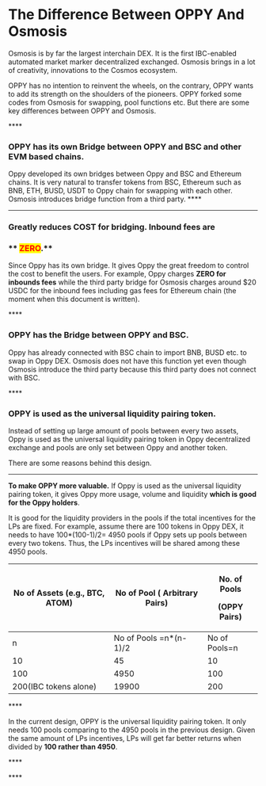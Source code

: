 # The Difference Between OPPY And Osmosis

Osmosis is by far the largest interchain DEX. It is the first IBC-enabled automated market marker decentralized exchanged. Osmosis brings in a lot of creativity, innovations to the Cosmos ecosystem.&#x20;

OPPY has no intention to reinvent the wheels, on the contrary, OPPY wants to add its strength on the shoulders of the pioneers. OPPY forked some codes from Osmosis for swapping, pool functions etc. But there are some key differences between OPPY and Osmosis.

&#x20;****&#x20;

### **OPPY has its own Bridge between OPPY and BSC and other EVM based chains.**

Oppy developed its own bridges between Oppy and BSC and Ethereum chains.  It is very natural to transfer tokens from BSC, Ethereum such as BNB, ETH, BUSD, USDT to Oppy chain for swapping with each other.  Osmosis introduces bridge function from a third party.  **** &#x20;

****

### **Greatly reduces COST for bridging. Inbound fees are**

### &#x20;** **<mark style="color:red;">**ZERO**</mark>**.**

Since Oppy has its own bridge. It gives Oppy the great freedom to control the cost to benefit the users. For example, Oppy charges **ZERO for inbounds fees** while the third party bridge for Osmosis charges around $20 USDC for the inbound fees including gas fees for Ethereum chain (the moment when this document is written).   &#x20;

&#x20;****&#x20;

### **OPPY has the Bridge between OPPY and BSC.**

Oppy has already connected with BSC chain to import BNB, BUSD etc. to swap in Oppy DEX. Osmosis does not have this function yet even though Osmosis introduce the third party because this third party does not connect with BSC.

&#x20;****&#x20;

### OPPY is used as the universal liquidity pairing token.



Instead of setting up large amount of pools between every two assets, Oppy is used as the universal liquidity pairing token in Oppy decentralized exchange and pools are only set between Oppy and another token. &#x20;



There are some reasons behind this design.

****

**To make OPPY more valuable.**  If Oppy is used as the universal liquidity pairing token, it gives Oppy more usage, volume and liquidity **which is good for the Oppy holders**.



It is good for the liquidity providers in the pools if the total incentives for the LPs are fixed. For example, assume there are 100 tokens in Oppy DEX, it needs to have 100\*(100-1)/2= 4950 pools if Oppy sets up pools between every two tokens.  Thus, the LPs incentives will be shared among these 4950 pools. &#x20;

&#x20;

| No of Assets (e.g., BTC, ATOM) | No of Pool ( Arbitrary Pairs) | <p>No. of Pools</p><p>(OPPY Pairs)</p><p> </p> |
| ------------------------------ | ----------------------------- | ---------------------------------------------- |
| n                              | No of Pools =n\*(n-1)/2       | No of Pools=n                                  |
| 10                             | 45                            | 10                                             |
| 100                            | 4950                          | 100                                            |
| 200(IBC tokens alone)          | 19900                         | 200                                            |

&#x20;****&#x20;

In the current design, OPPY is the universal liquidity pairing token. It only needs 100 pools comparing to the 4950 pools in the previous design. Given the same amount of LPs incentives, LPs will get far better returns when divided by **100 rather than 4950**.

&#x20;****&#x20;

&#x20;****&#x20;
